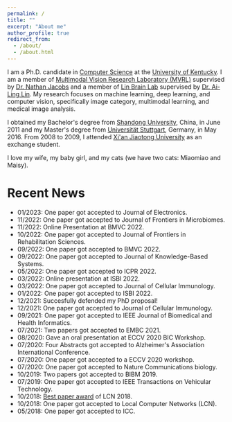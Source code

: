 ```yaml
---
permalink: /
title: ""
excerpt: "About me"
author_profile: true
redirect_from: 
  - /about/
  - /about.html
---
```


I am a Ph.D. candidate in [Computer Science](https://www.engr.uky.edu/research-faculty/departments/computer-science/) at the [University of Kentucky](https://www.uky.edu/). I am a member of [Multimodal Vision Research Laboratory (MVRL)](http://mvrl.cs.uky.edu/) supervised by [Dr. Nathan Jacobs](https://jacobsn.github.io/) and a member of [Lin Brain Lab](https://linbrain.com/) supervised by [Dr. Ai-Ling Lin](https://linbrain.com/about/). My research focuses on machine learning, deep learning, and computer vision, specifically image category, multimodal learning, and medical image analysis.

I obtained my Bachelor's degree from [Shandong University](https://www.en.sdu.edu.cn/), China, in June 2011 and my Master's degree from [Universität Stuttgart](https://www.uni-stuttgart.de/), Germany, in May 2016. From 2008 to 2009, I attended [Xi'an Jiaotong University](https://edu.liuhua.org.my/en/university/china/xian-jiaotong-university) as an exchange student.

I love my wife, my baby girl, and my cats (we have two cats: Miaomiao and Maisy).


Recent News
======
* 01/2023: One paper got accepted to Journal of Electronics.
* 11/2022: One paper got accepted to Journal of Frontiers in Microbiomes.
* 11/2022: Online Presentation at BMVC 2022.
* 10/2022: One paper got accepted to Journal of Frontiers in Rehabilitation Sciences.
* 09/2022: One paper got accepted to BMVC 2022.
* 09/2022: One paper got accepted to Journal of Knowledge-Based Systems.
* 05/2022: One paper got accepted to ICPR 2022.
* 03/2022: Online presentation at ISBI 2022.
* 03/2022: One paper got accepted to Journal of Cellular Immunology.
* 01/2022: One paper got accepted to ISBI 2022.
* 12/2021: Succesfully defended my PhD proposal!
* 12/2021: One paper got accepted to Journal of Cellular Immunology.
* 09/2021: One paper got accepted to IEEE Journal of Biomedical and Health Informatics.
* 07/2021: Two papers got accepted to EMBC 2021.
* 08/2020: Gave an oral presentation at ECCV 2020 BIC Workshop. 
* 07/2020: Four Abstracts got accepted to Alzheimer's Association International Conference.
* 07/2020: One paper got accepted to a ECCV 2020 workshop.
* 07/2020: One paper got accepted to Nature Communications biology.
* 10/2019: Two papers got accepted to BIBM 2019.
* 07/2019: One paper got accepted to IEEE Transactions on Vehicular Technology.
* 10/2018: [Best paper award](https://www.ieeelcn.org/Program_awards.html) of LCN 2018.
* 10/2018: One paper got accepted to Local Computer Networks (LCN).
* 05/2018: One paper got accepted to ICC.
